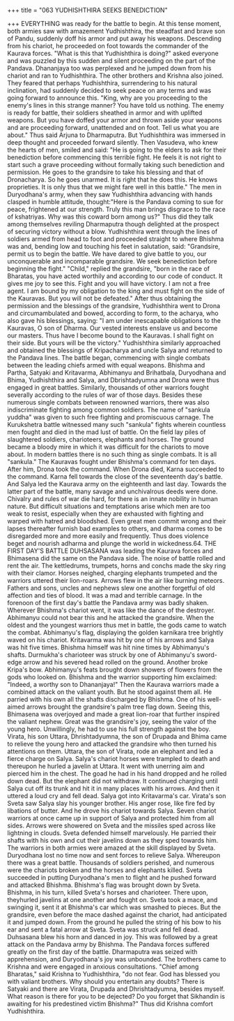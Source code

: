 +++
title = "063 YUDHISHTHIRA SEEKS BENEDICTION"

+++
EVERYTHING was ready for the battle
to begin. At this tense moment, both
armies saw with amazement Yudhishthira,
the steadfast and brave son of Pandu,
suddenly doff his armor and put away his
weapons. Descending from his chariot, he
proceeded on foot towards the commander
of the Kaurava forces.
"What is this that Yudhishthira is doing?"
asked everyone and was puzzled by this
sudden and silent proceeding on the part
of the Pandava.
Dhananjaya too was perplexed and he
jumped down from his chariot and ran to
Yudhishthira. The other brothers and
Krishna also joined.
They feared that perhaps Yudhishthira,
surrendering to his natural inclination, had
suddenly decided to seek peace on any
terms and was going forward to announce
this.
"King, why are you proceeding to the
enemy's lines in this strange manner? You
have told us nothing. The enemy is ready
for battle, their soldiers sheathed in armor
and with uplifted weapons. But you have
doffed your armor and thrown aside your
weapons and are proceeding forward,
unattended and on foot. Tell us what you
are about." Thus said Arjuna to
Dharmaputra. But Yudhishthira was
immersed in deep thought and proceeded
forward silently.
Then Vasudeva, who knew the hearts of
men, smiled and said: "He is going to the
elders to ask for their benediction before
commencing this terrible fight. He feels it
is not right to start such a grave
proceeding without formally taking such
benediction and permission. He goes to
the grandsire to take his blessing and that
of Dronacharya. So he goes unarmed. It is
right that he does this. He knows
proprieties. It is only thus that we might
fare well in this battle."
The men in Duryodhana's army, when
they saw Yudhishthira advancing with
hands clasped in humble attitude, thought:"Here is the Pandava coming to sue for
peace, frightened at our strength. Truly
this man brings disgrace to the race of
kshatriyas. Why was this coward born
among us?" Thus did they talk among
themselves reviling Dharmaputra though
delighted at the prospect of securing
victory without a blow.
Yudhishthira went through the lines of
soldiers armed from head to foot and
proceeded straight to where Bhishma was
and, bending low and touching his feet in
salutation, said:
"Grandsire, permit us to begin the battle.
We have dared to give battle to you, our
unconquerable
and
incomparable
grandsire. We seek benediction before
beginning the fight."
"Child," replied the grandsire, "born in the
race of Bharatas, you have acted worthily
and according to our code of conduct. It
gives me joy to see this. Fight and you
will have victory. I am not a free agent. I
am bound by my obligation to the king
and must fight on the side of the
Kauravas. But you will not be defeated."
After thus obtaining the permission and
the
blessings
of
the
grandsire,
Yudhishthira went to Drona and
circumambulated and bowed, according to
form, to the acharya, who also gave his
blessings, saying:
"I am under inescapable obligations to the
Kauravas, O son of Dharma. Our vested
interests enslave us and become our
masters. Thus have I become bound to the
Kauravas. I shall fight on their side. But
yours will be the victory."
Yudhishthira similarly approached and
obtained the blessings of Kripacharya and
uncle Salya and returned to the Pandava
lines.
The battle began, commencing with single
combats between the leading chiefs armed
with equal weapons. Bhishma and Partha,
Satyaki and Kritavarma, Abhimanyu and
Brihatbala, Duryodhana and Bhima,
Yudhishthira
and
Salya,
and
Dbrishtadyumna and Drona were thus
engaged in great battles.
Similarly, thousands of other warriors
fought severally according to the rules of
war of those days.
Besides these numerous single combats
between renowned warriors, there was
also
indiscriminate
fighting
among
common soldiers. The name of "sankula
yuddha" was given to such free fighting
and
promiscuous
carnage.
The
Kurukshetra battle witnessed many such
"sankula" fights wherein countless men
fought and died in the mad lust of battle.
On the field lay piles of slaughtered
soldiers, charioteers, elephants and horses.
The ground became a bloody mire in
which it was difficult for the chariots to
move about. In modern battles there is no
such thing as single combats. It is all
"sankula."
The Kauravas fought under Bhishma's
command for ten days. After him, Drona
took the command. When Drona died,
Karna succeeded to the command. Karna
fell towards the close of the seventeenth
day's battle. And Salya led the Kaurava
army on the eighteenth and last day.
Towards the latter part of the battle, many
savage and unchivalrous deeds were done.
Chivalry and rules of war die hard, for
there is an innate nobility in human
nature. But difficult situations and
temptations arise which men are too weak
to resist, especially when they are
exhausted with fighting and warped with
hatred and bloodshed.
Even great men commit wrong and their
lapses thereafter furnish bad examples to
others, and dharma comes to be
disregarded more and more easily and
frequently. Thus does violence beget and
nourish adharma and plunge the world in
wickedness.64. THE FIRST DAY'S BATTLE
DUHSASANA was leading the Kaurava
forces and Bhimasena did the same on the
Pandava side. The noise of battle rolled
and rent the air. The kettledrums,
trumpets, horns and conchs made the sky
ring with their clamor.
Horses
neighed,
charging
elephants
trumpeted and the warriors uttered their
lion-roars. Arrows flew in the air like
burning meteors. Fathers and sons, uncles
and nephews slew one another forgetful of
old affection and ties of blood. It was a
mad and terrible carnage. In the forenoon
of the first day's battle the Pandava army
was badly shaken. Wherever Bhishma's
chariot went, it was like the dance of the
destroyer. Abhimanyu could not bear this
and he attacked the grandsire. When the
oldest and the youngest warriors thus met
in battle, the gods came to watch the
combat. Abhimanyu's flag, displaying the
golden karnikara tree brightly waved on
his chariot.
Kritavarma was hit by one of his arrows
and Salya was hit five times. Bhishma
himself
was
hit
nine
times
by
Abhimanyu's
shafts.
Durmukha's
charioteer was struck by one of
Abhimanyu's sword-edge arrow and his
severed head rolled on the ground.
Another broke Kripa's bow. Abhimanyu's
feats brought down showers of flowers
from the gods who looked on. Bhishma
and the warrior supporting him exclaimed:
"Indeed, a worthy son to Dhananjaya!"
Then the Kaurava warriors made a
combined attack on the valiant youth. But
he stood against them all. He parried with
his own all the shafts discharged by
Bhishma.
One of his well-aimed arrows brought the
grandsire's palm tree flag down. Seeing
this, Bhimasena was overjoyed and made
a great lion-roar that further inspired the
valiant nephew. Great was the grandsire's
joy, seeing the valor of the young hero.
Unwillingly, he had to use his full
strength against the boy. Virata, his son
Uttara, Dhrishtadyumna, the son of
Drupada and Bhima came to relieve the
young hero and attacked the grandsire
who then turned his attentions on them.
Uttara, the son of Virata, rode an elephant
and led a fierce charge on Salya. Salya's
chariot horses were trampled to death and
thereupon he hurled a javelin at Uttara. It
went with unerring aim and pierced him in
the chest.
The goad he had in his hand dropped and
he rolled down dead. But the elephant did
not withdraw. It continued charging until
Salya cut off its trunk and hit it in many
places with his arrows. And then it uttered
a loud cry and fell dead. Salya got into
Kritavarma's car.
Virata's son Sveta saw Salya slay his
younger brother. His anger rose, like fire
fed by libations of butter. And he drove
his chariot towards Salya. Seven chariot
warriors at once came up in support of
Salya and protected him from all sides.
Arrows were showered on Sveta and the
missiles sped across like lightning in
clouds.
Sveta
defended
himself
marvelously. He parried their shafts with
his own and cut their javelins down as
they sped towards him. The warriors in
both armies were amazed at the skill
displayed by Sveta. Duryodhana lost no
time now and sent forces to relieve Salya.
Whereupon there was a great battle.
Thousands of soldiers perished, and
numerous were the chariots broken and
the horses and elephants killed. Sveta
succeeded in putting Duryodhana's men to
flight and he pushed forward and attacked
Bhishma.
Bhishma's flag was brought down by
Sveta. Bhishma, in his turn, killed Sveta's
horses and charioteer. There upon, theyhurled javelins at one another and fought
on.
Sveta took a mace, and swinging it, sent it
at Bhishma's car which was smashed to
pieces. But the grandsire, even before the
mace dashed against the chariot, had
anticipated it and jumped down. From the
ground he pulled the string of his bow to
his ear and sent a fatal arrow at Sveta.
Sveta was struck and fell dead. Duhsasana
blew his horn and danced in joy. This was
followed by a great attack on the Pandava
army by Bhishma.
The Pandava forces suffered greatly on
the first day of the battle. Dharmaputra
was seized with apprehension, and
Duryodhana's joy was unbounded. The
brothers came to Krishna and were
engaged in anxious consultations.
"Chief among Bharatas," said Krishna to
Yudhishthira, "do not fear. God has
blessed you with valiant brothers. Why
should you entertain any doubts? There is
Satyaki and there are Virata, Drupada and
Dhrishtadyumna, besides myself. What
reason is there for you to be dejected? Do
you forget that Sikhandin is awaiting for
his predestined victim Bhishma?" Thus
did Krishna comfort Yudhishthira.